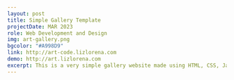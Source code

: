 ```yaml
---
layout: post
title: Simple Gallery Template
projectDate: MAR 2023
role: Web Development and Design
img: art-gallery.png
bgcolor: "#A998D9"
link: http://art-code.lizlorena.com
demo: http://art.lizlorena.com
excerpt: This is a very simple gallery website made using HTML, CSS, Javascript, jQuery, and UI Kit. Display your art or other images. Feel free to use this template.
---
```

